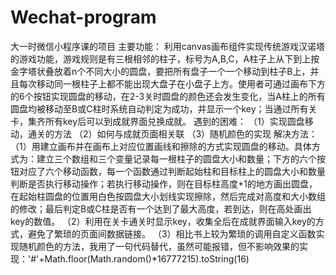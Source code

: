 # Wechat-program

大一时微信小程序课的项目
主要功能：
利用canvas画布组件实现传统游戏汉诺塔的游戏功能，游戏规则是有三根相邻的柱子，标号为A,B,C，A柱子上从下到上按金字塔状叠放着n个不同大小的圆盘，要把所有盘子一个一个移动到柱子B上，并且每次移动同一根柱子上都不能出现大盘子在小盘子上方。使用者可通过画布下方的6个按钮实现圆盘的移动，在2-3关时圆盘的颜色还会发生变化，当A柱上的所有圆盘均被移动至B或C柱时系统自动判定为成功，并显示一个key；当通过所有关卡，集齐所有key后可以到成就界面兑换成就。
遇到的困难：
（1）实现圆盘移动，通关的方法
（2）如何与成就页面相关联
（3）随机颜色的实现
解决方法：
（1）用建立画布并在画布上对应位置画线和擦除的方式实现圆盘的移动。具体方式为：建立三个数组和三个变量记录每一根柱子的圆盘大小和数量；下方的六个按钮对应了六个移动函数，每一个函数通过判断起始柱和目标柱上的圆盘大小和数量判断是否执行移动操作；若执行移动操作，则在目标柱高度+1的地方画出圆盘，在起始柱圆盘的位置用白色按圆盘大小划线实现擦除，然后完成对高度和大小数组的修改；最后判定B或C柱是否有一个达到了最大高度，若到达，则在高处画出key的数值。
（2）利用在关卡通关时显示key，收集全后在成就界面输入key的方式，避免了繁琐的页面间数据链接。
（3）相比书上较为繁琐的调用自定义函数实现随机颜色的方法，我用了一句代码替代，虽然可能报错，但不影响效果的实现：'#'+Math.floor(Math.random()*16777215).toString(16)
